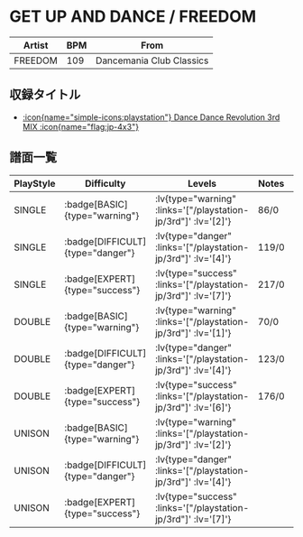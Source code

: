 # GET UP AND DANCE / FREEDOM

|Artist|BPM|From|
|------|---|----|
|FREEDOM|109|Dancemania Club Classics|

## 収録タイトル

- [ :icon{name="simple-icons:playstation"} Dance Dance Revolution 3rd MIX :icon{name="flag:jp-4x3"} ](/playstation-jp/3rd)

## 譜面一覧

|PlayStyle|Difficulty|Levels|Notes|Movie|
|---------|----------|------|-----|-----|
|SINGLE| :badge[BASIC]{type="warning"} | :lv{type="warning" :links='["/playstation-jp/3rd"]' :lv='[2]'} |86/0||
|SINGLE| :badge[DIFFICULT]{type="danger"} | :lv{type="danger" :links='["/playstation-jp/3rd"]' :lv='[4]'} |119/0||
|SINGLE| :badge[EXPERT]{type="success"} | :lv{type="success" :links='["/playstation-jp/3rd"]' :lv='[7]'} |217/0||
|DOUBLE| :badge[BASIC]{type="warning"} | :lv{type="warning" :links='["/playstation-jp/3rd"]' :lv='[1]'} |70/0||
|DOUBLE| :badge[DIFFICULT]{type="danger"} | :lv{type="danger" :links='["/playstation-jp/3rd"]' :lv='[4]'} |123/0||
|DOUBLE| :badge[EXPERT]{type="success"} | :lv{type="success" :links='["/playstation-jp/3rd"]' :lv='[6]'} |176/0||
|UNISON| :badge[BASIC]{type="warning"} | :lv{type="warning" :links='["/playstation-jp/3rd"]' :lv='[2]'} |||
|UNISON| :badge[DIFFICULT]{type="danger"} | :lv{type="danger" :links='["/playstation-jp/3rd"]' :lv='[4]'} |||
|UNISON| :badge[EXPERT]{type="success"} | :lv{type="success" :links='["/playstation-jp/3rd"]' :lv='[7]'} |||
